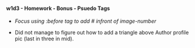 #### w1d3 - Homework - Bonus - Psuedo Tags

* *Focus using :before tag to add # infront of image-number*

* Did not manage to figure out how to add a triangle above Author profile pic (last in three in mid).

